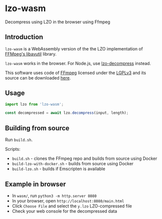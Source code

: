 # lzo-wasm

Decompress using LZO in the browser using Ffmpeg

## Introduction

`lzo-wasm` is a WebAssembly version of the the LZO implementation of [FFMpeg's libavutil](https://github.com/FFmpeg/FFmpeg/tree/master/libavutil) library.

`lzo-wasm` works in the browser. For Node.js, use [lzo-decompress](https://github.com/tidepool-org/lzo-decompress) instead.

This software uses code of [FFmpeg](http://ffmpeg.org) licensed under the [LGPLv3](https://www.gnu.org/licenses/lgpl.html) and its source can be downloaded [here](https://github.com/FFmpeg/FFmpeg/tree/master/libavutil).

## Usage

```js
import lzo from 'lzo-wasm';

const decompressed = await lzo.decompress(input, length);
```

## Building from source

Run `build.sh`.

Scripts:

- `build.sh` - clones the FFmpeg repo and builds from source using Docker
- `build-lzo-with-docker.sh` - builds from source using Docker
- `build-lzo.sh` - builds if Emscripten is available


## Example in browser

- In `wasm/`, run `python3 -m http.server 8080`
- In your browser, open `http://localhost:8080/main.html`
- Click `Choose File` and select the `y.lzo` LZO-compressed file
- Check your web console for the decompressed data
